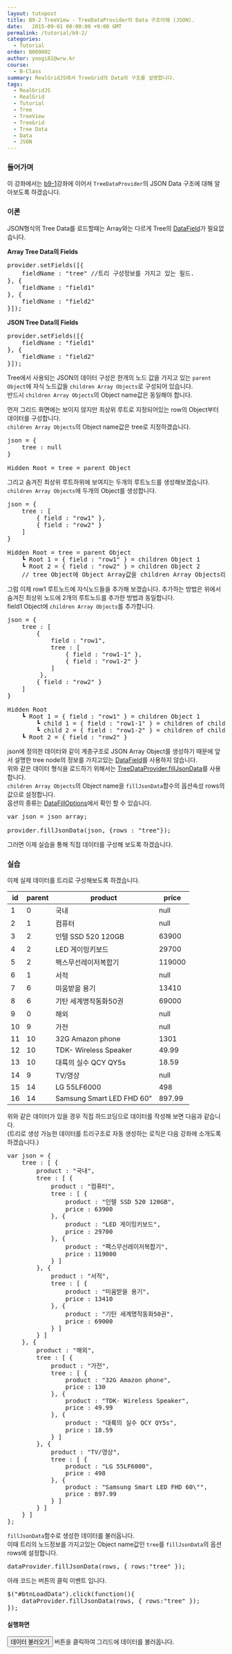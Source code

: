 ```yaml
---
layout: tutopost
title: B9-2 TreeView - TreeDataProvider의 Data 구조이해 (JSON).
date:   2015-09-01 00:00:00 +9:00 GMT
permalink: /tutorial/b9-2/
categories: 
  - Tutorial
order: B009002
author: yoogi82@wrw.kr
course:
  - B-Class
summary: RealGridJS에서 TreeGrid의 Data의 구조를 설명합니다.
tags: 
  - RealGridJS
  - RealGrid
  - Tutorial
  - Tree
  - TreeView
  - TreeGrid
  - Tree Data
  - Data         
  - JSON
---
```


<script type="text/javascript" src="/script/realgridjs-lic.js"></script>
<script type="text/javascript" src="/script/realgridjs_eval.1.0.14.min.js"></script>
<script type="text/javascript" src="/script/realgridjs-api.1.0.14.js"></script>

<script language="javascript">
  var treeView;
  var dataProvider;
	var json = {
		tree : [ {
			product : "국내",
			tree : [ {
				product : "컴퓨터",
				tree : [ {
					product : "인텔 SSD 520 120GB",
					price : 63900
				}, {
					product : "LED 게이밍키보드",
					price : 29700
				}, {
					product : "팩스무선레이저복합기",
					price : 119000
				} ]
			}, {
				product : "서적",
				tree : [ {
					product : "미움받을 용기",
					price : 13410
				}, {
					product : "기탄 세계명작동화50권",
					price : 69000
				} ]
			} ]
		}, {
			product : "해외",
			tree : [ {
				product : "가전",
				tree : [ {
					product : "32G Amazon phone",
					price : 130
				}, {
					product : "TDK- Wireless Speaker",
					price : 49.99
				}, {
					product : "대륙의 실수 QCY QY5s",
					price : 18.59
				} ]
			}, {
				product : "TV/영상",
				tree : [ {
					product : "LG 55LF6000",
					price : 498
				}, {
					product : "Samsung Smart LED FHD 60\"",
					price : 897.99
				} ]
			} ]
		} ]
	};


  $(document).ready( function() {

    RealGridJS.setTrace(false);
    RealGridJS.setRootContext("/script");
    
    dataProvider = new RealGridJS.LocalTreeDataProvider();
    treeView = new RealGridJS.TreeView("realgrid");
    treeView.setDataSource(dataProvider);

    dataProvider.setFields([{
      fieldName: "product"
    }, {
      fieldName: "price"
    }]);

    treeView.setColumns([{
      name: "product",
      fieldName: "product",
      width: 200
    }, {
      name: "price",
      fieldName: "price"
    }]);

	$("#btnLoadData").click(function(){
		dataProvider.fillJsonData(json,{rows : "tree"});
	});
	
  })
</script>

### 들어가며

이 강좌에서는 [b9-1](/tutorial/b9-1/)강좌에 이어서 `TreeDataProvider`의 JSON Data 구조에 대해 알아보도록 하겠습니다.

### 이론

JSON형식의 Tree Data를 로드할때는 Array와는 다르게 Tree의 [DataField](/api/types/DataField/)가 필요없습니다.

**Array Tree Data의 Fields**

<pre class="prettyprint">
provider.setFields([{
	fieldName : "tree" //트리 구성정보를 가지고 있는 필드.
}, {
	fieldName : "field1"
}, {
	fieldName : "field2"
}]);
</pre>

**JSON Tree Data의 Fields**

<pre class="prettyprint">
provider.setFields([{
	fieldName : "field1"
}, {
	fieldName : "field2"
}]);
</pre>

Tree에서 사용되는 JSON의 데이터 구성은 한개의 노드 값을 가지고 있는 `parent Object`에 자식 노드값들 `children Array Objects`로 구성되어 있습니다.  
반드시 `children Array Objects`의 Object name값은 동일해야 합니다.

먼저 그리드 화면에는 보이지 않지만 최상위 루트로 지정되어있는 row의 Object부터 데이터를 구성합니다.  
`children Array Objects`의 Object name값은 tree로 지정하겠습니다.

<pre class="prettyprint">
json = { 
	tree : null 
}

Hidden Root = tree = parent Object
</pre>

그리고 숨겨진 최상위 루트하위에 보여지는 두개의 루트노드를 생성해보겠습니다.  
`children Array Objects`에 두개의 Object를 생성합니다.

<pre class="prettyprint">
json = { 
	tree : [ 
		{ field : "row1" }, 
		{ field : "row2" } 
	] 
}

Hidden Root = tree = parent Object
	┗ Root 1 = { field : "row1" } = children Object 1
	┗ Root 2 = { field : "row2" } = children Object 2 
	// tree Object에 Object Array값을 children Array Objects라 지칭하겠습니다.
</pre>

그럼 이제 row1 루트노드에 자식노드들을 추가해 보겠습니다. 
추가하는 방법은 위에서 숨겨진 최상위 노드에 2개의 루트노드를 추가한 방법과 동일합니다.  
field1 Object에 `children Array Objects`를 추가합니다.

<pre class="prettyprint">
json = { 
	tree : [ 
		{ 
			field : "row1",
			tree : [
				{ field : "row1-1" },
				{ field : "row1-2" }
			]
		 }, 
		{ field : "row2" } 
	] 
}

Hidden Root
	┗ Root 1 = { field : "row1" } = children Object 1
		┗ child 1 = { field : "row1-1" } = children of children Object 1
		┗ child 2 = { field : "row1-2" } = children of children Object 2
	┗ Root 2 = { field : "row2" }
</pre>

json에 정의한 데이터와 같이 계층구조로 JSON Array Object를 생성하기 때문에 앞서 설명한 tree node의 정보를 가지고있는 [DataField](/api/types/DataField/)를 사용하지 않습니다.  
위와 같은 데이터 형식을 로드하기 위해서는 [TreeDataProvider.fillJsonData](/api/TreeDataProvider/fillJsonData/)를 사용합니다.    
`children Array Objects`의 Object name을 `fillJsonData`함수의 옵션속성 rows의 값으로 설정합니다.  
옵션의 종류는 [DataFillOptions](/api/types/DataFillOptions/)에서 확인 할 수 있습니다.

<pre class="prettyprint">
var json = json array;

provider.fillJsonData(json, {rows : "tree"}); 
</pre>

그러면 이제 실습을 통해 직접 데이터를 구성해 보도록 하겠습니다.


### 실습

이제 실제 데이터를 트리로 구성해보도록 하겠습니다.

 id | parent | product | price
 --|--|--|--
1 | 0 |국내 	| null
2 | 1 |컴퓨터 |	null
3|2| 인텔 SSD 520 120GB |	63900
4|2| LED 게이밍키보드 |	29700
5|2| 팩스무선레이저복합기 |	119000
6|1| 서적	|null
7|6| 미움받을 용기 |	13410
8|6| 기탄 세계명작동화50권 |	69000
9|0| 해외	|null
10|9| 가전	|null
11|10| 32G Amazon phone |	1301
12|10| TDK- Wireless Speaker |	49.99
13|10| 대륙의 실수 QCY QY5s |	18.59
14|9|TV/영상	|null
15|14|LG 55LF6000 |	498
16|14|Samsung Smart LED FHD 60" |	897.99

위와 같은 데이터가 있을 경우 직접 하드코딩으로 데이터를 작성해 보면 다음과 같습니다.   
(트리로 생성 가능한 데이터를 트리구조로 자동 생성하는 로직은 다음 강좌에 소개도록 하겠습니다.)  

<pre class="prettyprint">
var json = {
	tree : [ {
		product : "국내",
		tree : [ {
			product : "컴퓨터",
			tree : [ {
				product : "인텔 SSD 520 120GB",
				price : 63900
			}, {
				product : "LED 게이밍키보드",
				price : 29700
			}, {
				product : "팩스무선레이저복합기",
				price : 119000
			} ]
		}, {
			product : "서적",
			tree : [ {
				product : "미움받을 용기",
				price : 13410
			}, {
				product : "기탄 세계명작동화50권",
				price : 69000
			} ]
		} ]
	}, {
		product : "해외",
		tree : [ {
			product : "가전",
			tree : [ {
				product : "32G Amazon phone",
				price : 130
			}, {
				product : "TDK- Wireless Speaker",
				price : 49.99
			}, {
				product : "대륙의 실수 QCY QY5s",
				price : 18.59
			} ]
		}, {
			product : "TV/영상",
			tree : [ {
				product : "LG 55LF6000",
				price : 498
			}, {
				product : "Samsung Smart LED FHD 60\"",
				price : 897.99
			} ]
		} ]
	} ]
};
</pre>

`fillJsonData`함수로 생성한 데이터를 불러옵니다.  
이때 트리의 노드정보를 가지고있는 Object name값인 `tree`를 `fillJsonData`의 옵션 rows에 설정합니다.

<pre class="prettyprint">
dataProvider.fillJsonData(rows, { rows:"tree" });
</pre>
 
아래 코드는 버튼의 클릭 이벤트 입니다.

<pre class="prettyprint">
$("#btnLoadData").click(function(){
	dataProvider.fillJsonData(rows, { rows:"tree" });
});
</pre>


#### 실행화면
<input type="button" class="btn btn-primary btn-xs" id="btnLoadData" value="데이터 불러오기" /> 버튼을 클릭하여 그리드에 데이터를 불러옵니다.<br/>

<div id="realgrid" style="width: 100%; height: 200px;"></div>

### 전체 소스코드

##### SCRIPT    

<pre class="prettyprint full-source-script">
&lt;link rel=&quot;stylesheet&quot; href=&quot;/css/bootstrap.css&quot;&gt;
&lt;script type=&quot;text/javascript&quot; src=&quot;/script/jquery-1.112.min.js&quot;&gt;&lt;/script&gt;
&lt;script type=&quot;text/javascript&quot; src=&quot;/script/bootstrap.min.js&quot;&gt;&lt;/script&gt;
&lt;!--realgrid--&gt;
&lt;script type="text/javascript" src="/script/realgridjs-lic.js"&gt;&lt;/script&gt;
&lt;script type="text/javascript" src="/script/realgridjs_eval.1.0.14.min.js"&gt;&lt;/script&gt;
&lt;script type="text/javascript" src="/script/realgridjs-api.1.0.14.js"&gt;&lt;/script&gt;

&lt;script&gt;
var treeView;
  var dataProvider;
	var json = {
		tree : [ {
			product : "국내",
			tree : [ {
				product : "컴퓨터",
				tree : [ {
					product : "인텔 SSD 520 120GB",
					price : 63900
				}, {
					product : "LED 게이밍키보드",
					price : 29700
				}, {
					product : "팩스무선레이저복합기",
					price : 119000
				} ]
			}, {
				product : "서적",
				tree : [ {
					product : "미움받을 용기",
					price : 13410
				}, {
					product : "기탄 세계명작동화50권",
					price : 69000
				} ]
			} ]
		}, {
			product : "해외",
			tree : [ {
				product : "가전",
				tree : [ {
					product : "32G Amazon phone",
					price : 130
				}, {
					product : "TDK- Wireless Speaker",
					price : 49.99
				}, {
					product : "대륙의 실수 QCY QY5s",
					price : 18.59
				} ]
			}, {
				product : "TV/영상",
				tree : [ {
					product : "LG 55LF6000",
					price : 498
				}, {
					product : "Samsung Smart LED FHD 60\"",
					price : 897.99
				} ]
			} ]
		} ]
	};


  $(document).ready( function() {

    RealGridJS.setTrace(false);
    RealGridJS.setRootContext("/script");
    
    dataProvider = new RealGridJS.LocalTreeDataProvider();
    treeView = new RealGridJS.TreeView("realgrid");
    treeView.setDataSource(dataProvider);

    dataProvider.setFields([{
      fieldName: "product"
    }, {
      fieldName: "price"
    }]);

    treeView.setColumns([{
      name: "product",
      fieldName: "product",
      width: 200
    }, {
      name: "price",
      fieldName: "price"
    }]);

	$("#btnLoadData").click(function(){
		dataProvider.fillJsonData(json,{rows : "tree"});
	});
	
  })
&lt;/script&gt;
</pre>

##### HTML
<pre class="prettyprint full-source-html">
&lt;input type="button" class="btn btn-primary btn-xs" id="btnLoadData" value="데이터 불러오기" /&gt; 버튼을 클릭하여 그리드에 데이터를 불러옵니다.
&lt;div id=&quot;realgrid&quot; style=&quot;width: 100%; height: 200px;&quot;&gt;&lt;/div&gt;
</pre>


---
**관련 데모 페이지**

* [TreeView](http://demo.realgrid.com/Demo/TreeDataModel)

---
**API 참조**

* [TreeLocalDataProvider.setRows()](/api/TreeDataProvider/setRows/){:target="_blank"}
